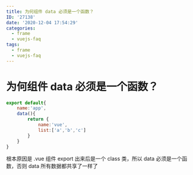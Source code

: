 ```yaml
---
title: 为何组件 data 必须是一个函数？
ID: '27138'
date: '2020-12-04 17:54:29'
categories:
  - frame
  - vuejs-faq
tags:
  - frame
  - vuejs-faq
---
```


# 为何组件 data 必须是一个函数？

``` js 
export default{
    name:'app',
    data(){
        return {
            name:'vue',
            list:['a','b','c']
        }
    }
}
```

根本原因是 .vue 组件 export 出来后是一个 class 类，所以 data 必须是一个函数，否则 data 所有数据都共享了一样了
 
 
 
 
 
 
 
 
 
 
 
 
 
 
 
 
 
 
 
 
 
 
